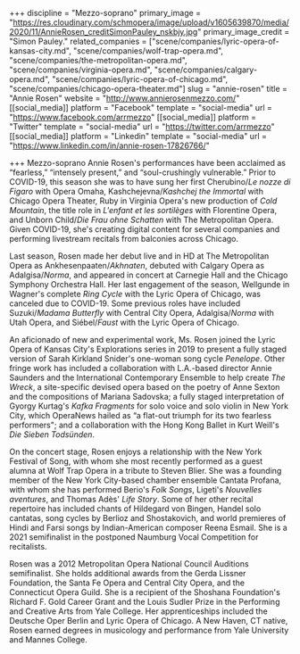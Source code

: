 +++
discipline = "Mezzo-soprano"
primary_image = "https://res.cloudinary.com/schmopera/image/upload/v1605639870/media/2020/11/AnnieRosen_creditSimonPauley_nskbjy.jpg"
primary_image_credit = "Simon Pauley."
related_companies = ["scene/companies/lyric-opera-of-kansas-city.md", "scene/companies/wolf-trap-opera.md", "scene/companies/the-metropolitan-opera.md", "scene/companies/virginia-opera.md", "scene/companies/calgary-opera.md", "scene/companies/lyric-opera-of-chicago.md", "scene/companies/chicago-opera-theater.md"]
slug = "annie-rosen"
title = "Annie Rosen"
website = "http://www.annierosenmezzo.com/"
[[social_media]]
platform = "Facebook"
template = "social-media"
url = "https://www.facebook.com/arrmezzo"
[[social_media]]
platform = "Twitter"
template = "social-media"
url = "https://twitter.com/arrmezzo"
[[social_media]]
platform = "Linkedin"
template = "social-media"
url = "https://www.linkedin.com/in/annie-rosen-17826766/"

+++
Mezzo-soprano Annie Rosen's performances have been acclaimed as “fearless,” “intensely present,” and “soul-crushingly vulnerable.” Prior to COVID-19, this season she was to have sung her first Cherubino/_Le nozze di Figaro_ with Opera Omaha, Kashchejevna/_Kashchej the Immortal_ with Chicago Opera Theater, Ruby in Virginia Opera's new production of _Cold Mountain_, the title role in _L'enfant et les sortilèges_ with Florentine Opera, and Unborn Child/_Die Frau ohne Schatten_ with The Metropolitan Opera. Given COVID-19, she's creating digital content for several companies and performing livestream recitals from balconies across Chicago.

Last season, Rosen made her debut live and in HD at The Metropolitan Opera as Ankhesenpaaten/_Akhnaten_, debuted with Calgary Opera ​as Adalgisa/_Norma_, and appeared in concert at Carnegie Hall and the Chicago Symphony Orchestra Hall. Her last engagement of the season, Wellgunde in Wagner's complete _Ring Cycle_ with the Lyric Opera of Chicago, was canceled due to COVID-19. Some previous roles have included Suzuki/_Madama Butterfly_ with Central City Opera, Adalgisa/_Norma_ with Utah Opera, and Siébel/_Faust_ with the Lyric Opera of Chicago. 

An aficionado of new and experimental work, Ms. Rosen joined the Lyric Opera of Kansas City's Explorations series in 2019 to present a fully staged version of Sarah Kirkland Snider's one-woman song cycle _Penelope_. Other fringe work has included a collaboration with L.A.-based director Annie Saunders and the International Contemporary Ensemble to help create _The Wreck_, a site-specific devised opera based on the poetry of Anne Sexton and the compositions of Mariana Sadovska; a fully staged interpretation of Gyorgy Kurtag's _Kafka Fragments_ for solo voice and solo violin in New York City, which OperaNews hailed as “a flat-out triumph for its two fearless performers"; and a collaboration with the Hong Kong Ballet in Kurt Weill's _Die Sieben Todsünden_. 

On the concert stage, Rosen enjoys a relationship with the New York Festival of Song, with whom she most recently performed as a guest alumna at Wolf Trap Opera in a tribute to Steven Blier. She was a founding member of the New York City-based chamber ensemble Cantata Profana, with whom she has performed Berio's _Folk Songs_, Ligeti's _Nouvelles aventures_, and Thomas Adès' _Life Story_. Some of her other recital repertoire has included chants of Hildegard von Bingen, Handel solo cantatas, song cycles by Berlioz and Shostakovich, and world premieres of Hindi and Farsi songs by Indian-American composer Reena Esmail. She is a 2021 semifinalist in the postponed Naumburg Vocal Competition for recitalists.

Rosen was a 2012 Metropolitan Opera National Council Auditions semifinalist. She holds additional awards from the Gerda Lissner Foundation, the Santa Fe Opera and Central City Opera, and the Connecticut Opera Guild. She is a recipient of the Shoshana Foundation's Richard F. Gold Career Grant and the Louis Sudler Prize in the Performing and Creative Arts from Yale College. Her apprenticeships included the Deutsche Oper Berlin and Lyric Opera of Chicago. ​A New Haven, CT native, Rosen earned degrees in musicology and performance from Yale University and Mannes College.